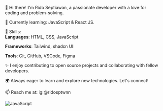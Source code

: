 👋 Hi there! I'm Rido Septiawan, a passionate developer with a love for coding and problem-solving.  

🌱 Currently learning: JavaScript & React JS.  

💼 Skills:  
**Languages**: HTML, CSS, JavaScript  
  
**Frameworks**: Tailwind, shadcn UI  

**Tools**: Git, GitHub, VSCode, Figma  

✨ I enjoy contributing to open source projects and collaborating with fellow developers.  

🌍 Always eager to learn and explore new technologies. Let's connect!  

📫 Reach me at: ig:@ridosptwnn  

![JavaScript](https://img.shields.io/badge/JavaScript-323330?style=for-the-badge&logo=javascript&logoColor=F7DF1E)
